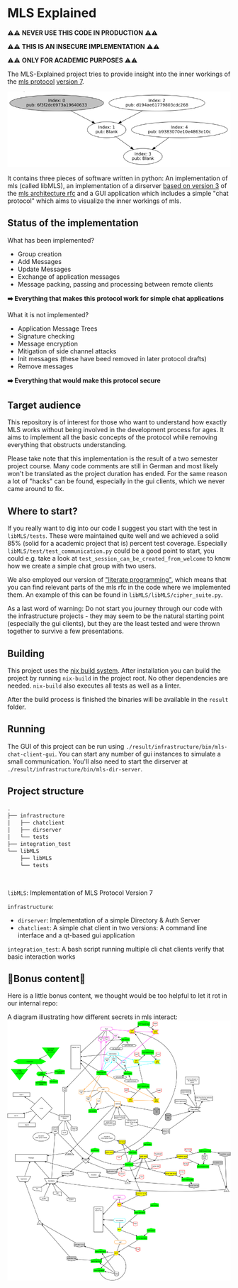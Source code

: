 # MLS Explained

⚠️⚠️ **NEVER USE THIS CODE IN PRODUCTION** ⚠️⚠️

⚠️⚠️ **THIS IS AN INSECURE IMPLEMENTATION** ⚠️⚠️

⚠️⚠️ **ONLY FOR ACADEMIC PURPOSES** ⚠️⚠️


The MLS-Explained project tries to provide insight into the inner workings 
of the [mls protocol](https://datatracker.ietf.org/doc/draft-ietf-mls-protocol/) 
[version 7](https://datatracker.ietf.org/doc/draft-ietf-mls-protocol/07/).

![Header Image](header.png)

It contains three pieces of software written in python: 
An implementation of mls (called libMLS), an implementation of a dirserver 
[based on version 3](https://datatracker.ietf.org/doc/draft-ietf-mls-architecture/03/) 
of the [mls architecture rfc](https://datatracker.ietf.org/doc/draft-ietf-mls-architecture/) and a GUI application
which includes a simple "chat protocol" which aims to visualize the inner workings of mls.

## Status of the implementation

What has been implemented?
- Group creation
- Add Messages
- Update Messages
- Exchange of application messages
- Message packing, passing and processing between remote clients

**➡️ Everything that makes this protocol work for simple chat applications** 


What it is not implemented?
- Application Message Trees
- Signature checking
- Message encryption
- Mitigation of side channel attacks
- Init messages (these have beed removed in later protocol drafts)
- Remove messages

**➡️ Everything that would make this protocol secure** 

## Target audience

This repository is of interest for those who want to understand how exactly MLS works without being involved in
the development process for ages. It aims to implement all the basic concepts of the protocol while removing everything
that obstructs understanding.

Please take note that this implementation is the result of a two semester project course. Many code comments are still
in German and most likely won't be translated as the project duration has ended. For the same reason a lot of "hacks"
can be found, especially in the gui clients, which we never came around to fix. 

## Where to start?

If you really want to dig into our code I suggest you start with the test in `libMLS/tests`. These were maintained
quite well and we achieved a solid 85% (solid for a academic project that is) percent test coverage. Especially
`libMLS/test/test_communication.py` could be a good point to start, you could e.g. take a look at 
`test_session_can_be_created_from_welcome` to know how we create a simple chat group with two users.

We also employed our version of ["literate programming"](https://en.wikipedia.org/wiki/Literate_programming), which 
means that you can find relevant parts of the mls rfc in the code where we implemented them. An example of this can
be found in `libMLS/libMLS/cipher_suite.py`.

As a last word of warning: Do not start you journey through our code with the infrastructure projects - 
they may seem to be the natural starting point (especially the gui clients), but they are the least tested and were 
thrown together to survive a few presentations.

## Building

This project uses the [nix build system](https://nixos.org/nix/). After installation you can build the project by
running `nix-build` in the project root. No other dependencies are needed. `nix-build` also executes all tests as well
as a linter.

After the build process is finished the binaries will be available in the `result` folder.

## Running

The GUI of this project can be run using `./result/infrastructure/bin/mls-chat-client-gui`. You can 
start any number of gui instances to simulate a small communication. 
You'll also need to start the dirserver at `./result/infrastructure/bin/mls-dir-server`.

## Project structure

```
.
├── infrastructure
│   ├── chatclient
│   ├── dirserver
│   └── tests
├── integration_test
└── libMLS
    ├── libMLS
    └── tests

    
```

`libMLS`: Implementation of MLS Protocol Version 7

`infrastructure`: 
- `dirserver`: Implementation of a simple Directory & Auth Server
- `chatclient`: A simple chat client in two versions: A command line interface and a qt-based gui application

`integration_test`: A bash script running multiple cli chat clients verify that basic interaction works

## 🎁Bonus content🎁

Here is a little bonus content, we thought would be too helpful to let it rot in our internal repo: 

A diagram illustrating how different secrets in mls interact:
![mls secret derivations](MLS_Key_Secret_derivations.png)